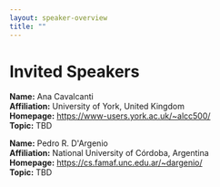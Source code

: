 ```yaml
---
layout: speaker-overview
title: ""
---
```


# Invited Speakers

<div class="container">
<div class="row justify-content-start p-3">
  <!--  <div class="col-sm-2">
        <a href="/2022/speakers/AnaCavalcanti/">
            <div class="speakers-hover"></div>
            <img src="/2022/assets/img/people/small-AnaCavalcanti.jpg" alt="Ana Cavalcanti" title="Ana Cavalcanti" width="150"/>
        </a>
    </div> -->
    <div class="col-sm-10">
        <p><b>Name:</b>  Ana Cavalcanti <br/>
        <b>Affiliation:</b> University of York, United Kingdom <br/>
         <b>Homepage:</b> <a href="https://www-users.york.ac.uk/~alcc500/">https://www-users.york.ac.uk/~alcc500/</a> <br/>
        <b>Topic:</b> TBD </p> 
    </div>
</div>
<div class="row justify-content-start p-3">
      <!-- <div class="col-sm-2">
       <a href="/2022/speakers/PedroDArgenio/">
            <div class="speakers-hover"></div>
            <img src="/2022/assets/img/people/small-PedroDArgenio.jpg" alt="Pedro R. D'Argenio" title="Pedro R. D'Argenio" width="150"/>
        </a>
    </div> -->
    <div class="col-sm-10">
        <p><b>Name:</b> Pedro R. D'Argenio <br/>
        <b>Affiliation:</b> National University of Córdoba, Argentina <br/>
        <b>Homepage:</b> <a href="https://cs.famaf.unc.edu.ar/~dargenio/">https://cs.famaf.unc.edu.ar/~dargenio/</a> <br/>
        <b>Topic:</b> TBD </p> 
    </div>
</div>



